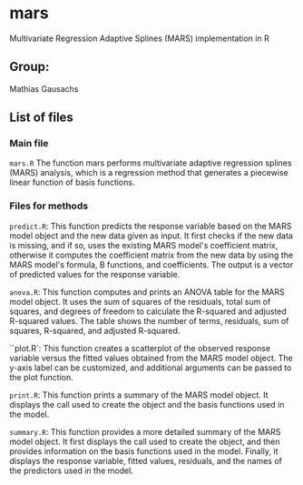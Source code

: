 # mars
Multivariate Regression Adaptive Splines (MARS) implementation in R

## Group:
Mathias Gausachs

## List of files

### Main file

`mars.R` The function mars performs multivariate adaptive regression splines (MARS) analysis, which is a regression method that generates a piecewise linear function of basis functions.

### Files for methods

`predict.R`: This function predicts the response variable based on the MARS model object and the new data given as input. It first checks if the new data is missing, and if so, uses the existing MARS model's coefficient matrix, otherwise it computes the coefficient matrix from the new data by using the MARS model's formula, B functions, and coefficients. The output is a vector of predicted values for the response variable.

`anova.R`: This function computes and prints an ANOVA table for the MARS model object. It uses the sum of squares of the residuals, total sum of squares, and degrees of freedom to calculate the R-squared and adjusted R-squared values. The table shows the number of terms, residuals, sum of squares, R-squared, and adjusted R-squared.

``plot.R`: This function creates a scatterplot of the observed response variable versus the fitted values obtained from the MARS model object. The y-axis label can be customized, and additional arguments can be passed to the plot function.

`print.R`: This function prints a summary of the MARS model object. It displays the call used to create the object and the basis functions used in the model.

`summary.R`: This function provides a more detailed summary of the MARS model object. It first displays the call used to create the object, and then provides information on the basis functions used in the model. Finally, it displays the response variable, fitted values, residuals, and the names of the predictors used in the model.
